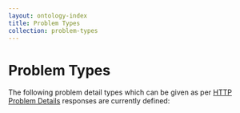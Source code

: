 ```yaml
---
layout: ontology-index
title: Problem Types
collection: problem-types
---
```

# Problem Types

The following problem detail types which can be given as per [HTTP Problem Details](https://tools.ietf.org/html/draft-ietf-appsawg-http-problem-02) responses are currently defined:


